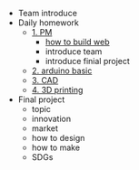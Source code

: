 <!-- 侧边栏 docs/_sidebar.md -->
- Team introduce
- Daily homework
  - [1. PM]()
    - [how to build web](class/1pm/1pm-web.md)
    - introduce team
    - introduce finial project
  - [2. arduino basic]()
  - [3. CAD]()
  - [4. 3D printing]()
- Final project
  - topic
  - innovation
  - market
  - how to design 
  - how to make
  - SDGs
  